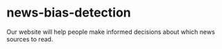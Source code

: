 # news-bias-detection
Our website will help people make informed decisions about which news sources to read.
